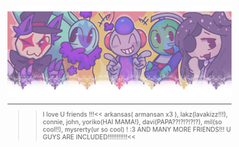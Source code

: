 ![image alt](https://github.com/infectious-bites/infectious-bites/blob/51fae22d303dd9d38a27142b9514fee3638e9797/Untitled5_20251020175824.png)
***
>>I love U friends !!!<<
>>arkansas( armansan x3 ), lakz(lavakizz!!!), connie, john, yoriko(HAI MAMA!), davi(PAPA??!?!?!?!?), mil(so cool!!), mysrerty(ur so cool) ! :3 AND MANY MORE FRIENDS!!! U   GUYS ARE INCLUDED!!!!!!!!!!!<<
